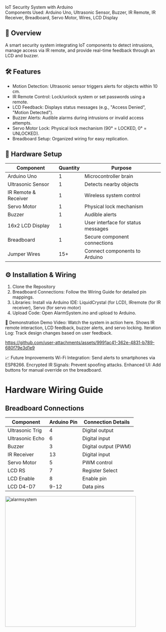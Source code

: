 IoT Security System with Arduino  
Components Used: Arduino Uno, Ultrasonic Sensor, Buzzer, IR Remote, IR Receiver, Breadboard, Servo Motor, Wires, LCD Display  

## 📌 Overview  
A smart security system integrating IoT components to detect intrusions, manage access via IR remote, and provide real-time feedback through an LCD and buzzer.  

## 🛠 Features  
- Motion Detection: Ultrasonic sensor triggers alerts for objects within 10 cm.  
- IR Remote Control: Lock/unlock system or set passwords using a remote.  
- LCD Feedback: Displays status messages (e.g., "Access Denied", "Motion Detected").  
- Buzzer Alerts: Audible alarms during intrusions or invalid access attempts.  
- Servo Motor Lock: Physical lock mechanism (90° = LOCKED, 0° = UNLOCKED).  
- Breadboard Setup: Organized wiring for easy replication.  

## 🔌 Hardware Setup  
| Component          | Quantity | Purpose                                |  
|---------------------|----------|----------------------------------------|  
| Arduino Uno         | 1        | Microcontroller brain                 |  
| Ultrasonic Sensor   | 1        | Detects nearby objects                |  
| IR Remote & Receiver| 1        | Wireless system control               |  
| Servo Motor         | 1        | Physical lock mechanism               |  
| Buzzer              | 1        | Audible alerts                        |  
| 16x2 LCD Display    | 1        | User interface for status messages    |  
| Breadboard          | 1        | Secure component connections          |  
| Jumper Wires        | 15+      | Connect components to Arduino         |  

## ⚙️ Installation & Wiring  
1. Clone the Repository
2. Breadboard Connections: Follow the Wiring Guide for detailed pin mappings.
3. Libraries: Install via Arduino IDE: LiquidCrystal (for LCD), IRremote (for IR receiver), Servo (for servo motor)
4. Upload Code: Open AlarmSystem.ino and upload to Arduino.

🎥 Demonstration
Demo Video: Watch the system in action here. Shows IR remote interaction, LCD feedback, buzzer alerts, and servo locking.
Iteration Log: Track design changes based on user feedback.

https://github.com/user-attachments/assets/9991ac41-362e-4831-b789-680f79e3d1e9

📈 Future Improvements
Wi-Fi Integration: Send alerts to smartphones via ESP8266.
Encrypted IR Signals: Prevent spoofing attacks.
Enhanced UI: Add buttons for manual override on the breadboard.


# Hardware Wiring Guide  

## Breadboard Connections  
| Component          | Arduino Pin | Connection Details               |  
|---------------------|-------------|-----------------------------------|  
| Ultrasonic Trig     | 4           | Digital output                   |  
| Ultrasonic Echo     | 6           | Digital input                    |  
| Buzzer              | 3           | Digital output (PWM)             |  
| IR Receiver         | 13          | Digital input                    |  
| Servo Motor         | 5           | PWM control                      |  
| LCD RS              | 7           | Register Select                  |  
| LCD Enable          | 8           | Enable pin                       |  
| LCD D4-D7           | 9-12        | Data pins                        |  

<img width="423" alt="alarmsystem" src="https://github.com/user-attachments/assets/22d809f4-44f1-4e54-8d8f-8e44025f4dd2" />

  

